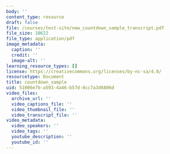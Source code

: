 ```yaml
---
body: ''
content_type: resource
draft: false
file: /courses/test-site/new_countdown_sample_transcript.pdf
file_size: 10622
file_type: application/pdf
image_metadata:
  caption: ''
  credit: ''
  image-alt: ''
learning_resource_types: []
license: https://creativecommons.org/licenses/by-nc-sa/4.0/
resourcetype: Document
title: countdown_sample
uid: 51006e7b-a593-4a46-b57d-0cc7a3d6806d
video_files:
  archive_url: ''
  video_captions_file: ''
  video_thumbnail_file: ''
  video_transcript_file: ''
video_metadata:
  video_speakers: ''
  video_tags: ''
  youtube_description: ''
  youtube_id: ''
---
```

